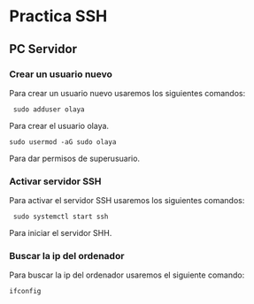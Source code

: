 # Practica SSH

## PC Servidor
### Crear un usuario nuevo
Para crear un usuario nuevo usaremos los siguientes comandos:

```
 sudo adduser olaya
```
Para crear el usuario olaya.
```
sudo usermod -aG sudo olaya
```
Para dar permisos de superusuario.

### Activar servidor SSH
Para activar el servidor SSH usaremos los siguientes comandos:
```
 sudo systemctl start ssh
```
Para iniciar el servidor SHH.

### Buscar la ip del ordenador
Para buscar la ip del ordenador usaremos el siguiente comando:
```
ifconfig
```

